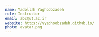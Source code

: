 ```yaml
---
name: Yadollah Yaghoobzadeh
role: Instructor
email: abc@ut.ac.ir
website: https://yyaghoobzadeh.github.io/
photo: avatar.png
---
```

